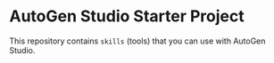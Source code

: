 # AutoGen Studio Starter Project

This repository contains `skills` (tools) that you can use with AutoGen Studio.

